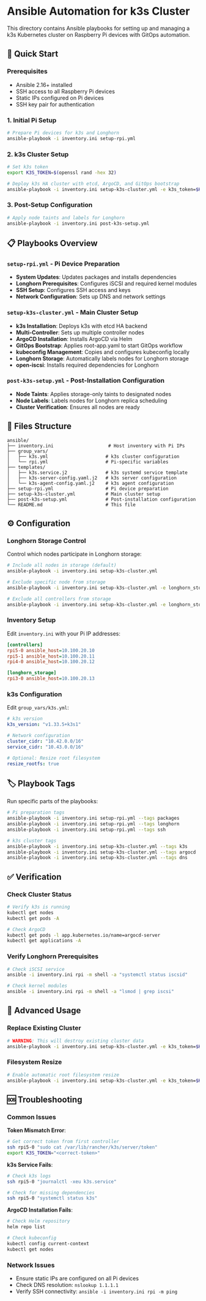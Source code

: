 # Ansible Automation for k3s Cluster

This directory contains Ansible playbooks for setting up and managing a k3s Kubernetes cluster on Raspberry Pi devices with GitOps automation.

## 🚀 Quick Start

### Prerequisites
- Ansible 2.16+ installed
- SSH access to all Raspberry Pi devices
- Static IPs configured on Pi devices
- SSH key pair for authentication

### 1. Initial Pi Setup
```bash
# Prepare Pi devices for k3s and Longhorn
ansible-playbook -i inventory.ini setup-rpi.yml
```

### 2. k3s Cluster Setup
```bash
# Set k3s token
export K3S_TOKEN=$(openssl rand -hex 32)

# Deploy k3s HA cluster with etcd, ArgoCD, and GitOps bootstrap
ansible-playbook -i inventory.ini setup-k3s-cluster.yml -e k3s_token=$K3S_TOKEN
```

### 3. Post-Setup Configuration
```bash
# Apply node taints and labels for Longhorn
ansible-playbook -i inventory.ini post-k3s-setup.yml
```

## 📋 Playbooks Overview

### `setup-rpi.yml` - Pi Device Preparation
- **System Updates**: Updates packages and installs dependencies
- **Longhorn Prerequisites**: Configures iSCSI and required kernel modules
- **SSH Setup**: Configures SSH access and keys
- **Network Configuration**: Sets up DNS and network settings

### `setup-k3s-cluster.yml` - Main Cluster Setup
- **k3s Installation**: Deploys k3s with etcd HA backend
- **Multi-Controller**: Sets up multiple controller nodes
- **ArgoCD Installation**: Installs ArgoCD via Helm
- **GitOps Bootstrap**: Applies root-app.yaml to start GitOps workflow
- **kubeconfig Management**: Copies and configures kubeconfig locally
- **Longhorn Storage**: Automatically labels nodes for Longhorn storage
- **open-iscsi**: Installs required dependencies for Longhorn

### `post-k3s-setup.yml` - Post-Installation Configuration
- **Node Taints**: Applies storage-only taints to designated nodes
- **Node Labels**: Labels nodes for Longhorn replica scheduling
- **Cluster Verification**: Ensures all nodes are ready

## 📁 Files Structure

```
ansible/
├── inventory.ini                    # Host inventory with Pi IPs
├── group_vars/
│   ├── k3s.yml                     # k3s cluster configuration
│   └── rpi.yml                     # Pi-specific variables
├── templates/
│   ├── k3s.service.j2              # k3s systemd service template
│   ├── k3s-server-config.yaml.j2   # k3s server configuration
│   └── k3s-agent-config.yaml.j2    # k3s agent configuration
├── setup-rpi.yml                   # Pi device preparation
├── setup-k3s-cluster.yml           # Main cluster setup
├── post-k3s-setup.yml              # Post-installation configuration
└── README.md                       # This file
```

## ⚙️ Configuration

### Longhorn Storage Control
Control which nodes participate in Longhorn storage:

```bash
# Include all nodes in storage (default)
ansible-playbook -i inventory.ini setup-k3s-cluster.yml

# Exclude specific node from storage
ansible-playbook -i inventory.ini setup-k3s-cluster.yml -e longhorn_storage_enabled=false --limit rpi5-0

# Exclude all controllers from storage
ansible-playbook -i inventory.ini setup-k3s-cluster.yml -e longhorn_storage_enabled=false --limit controllers
```

### Inventory Setup
Edit `inventory.ini` with your Pi IP addresses:
```ini
[controllers]
rpi5-0 ansible_host=10.100.20.10
rpi5-1 ansible_host=10.100.20.11
rpi4-0 ansible_host=10.100.20.12

[longhorn_storage]
rpi3-0 ansible_host=10.100.20.13
```

### k3s Configuration
Edit `group_vars/k3s.yml`:
```yaml
# k3s version
k3s_version: "v1.33.5+k3s1"

# Network configuration
cluster_cidr: "10.42.0.0/16"
service_cidr: "10.43.0.0/16"

# Optional: Resize root filesystem
resize_rootfs: true
```

## 🏷️ Playbook Tags

Run specific parts of the playbooks:
```bash
# Pi preparation tags
ansible-playbook -i inventory.ini setup-rpi.yml --tags packages
ansible-playbook -i inventory.ini setup-rpi.yml --tags longhorn
ansible-playbook -i inventory.ini setup-rpi.yml --tags ssh

# k3s cluster tags
ansible-playbook -i inventory.ini setup-k3s-cluster.yml --tags k3s
ansible-playbook -i inventory.ini setup-k3s-cluster.yml --tags argocd
ansible-playbook -i inventory.ini setup-k3s-cluster.yml --tags dns
```

## ✅ Verification

### Check Cluster Status
```bash
# Verify k3s is running
kubectl get nodes
kubectl get pods -A

# Check ArgoCD
kubectl get pods -l app.kubernetes.io/name=argocd-server
kubectl get applications -A
```

### Verify Longhorn Prerequisites
```bash
# Check iSCSI service
ansible -i inventory.ini rpi -m shell -a "systemctl status iscsid"

# Check kernel modules
ansible -i inventory.ini rpi -m shell -a "lsmod | grep iscsi"
```

## 🔧 Advanced Usage

### Replace Existing Cluster
```bash
# WARNING: This will destroy existing cluster data
ansible-playbook -i inventory.ini setup-k3s-cluster.yml -e k3s_token=$K3S_TOKEN -e replace_cluster=true
```

### Filesystem Resize
```bash
# Enable automatic root filesystem resize
ansible-playbook -i inventory.ini setup-k3s-cluster.yml -e k3s_token=$K3S_TOKEN -e resize_rootfs=true
```

## 🆘 Troubleshooting

### Common Issues

**Token Mismatch Error**:
```bash
# Get correct token from first controller
ssh rpi5-0 "sudo cat /var/lib/rancher/k3s/server/token"
export K3S_TOKEN="<correct-token>"
```

**k3s Service Fails**:
```bash
# Check k3s logs
ssh rpi5-0 "journalctl -xeu k3s.service"

# Check for missing dependencies
ssh rpi5-0 "systemctl status k3s"
```

**ArgoCD Installation Fails**:
```bash
# Check Helm repository
helm repo list

# Check kubeconfig
kubectl config current-context
kubectl get nodes
```

### Network Issues
- Ensure static IPs are configured on all Pi devices
- Check DNS resolution: `nslookup 1.1.1.1`
- Verify SSH connectivity: `ansible -i inventory.ini rpi -m ping`
